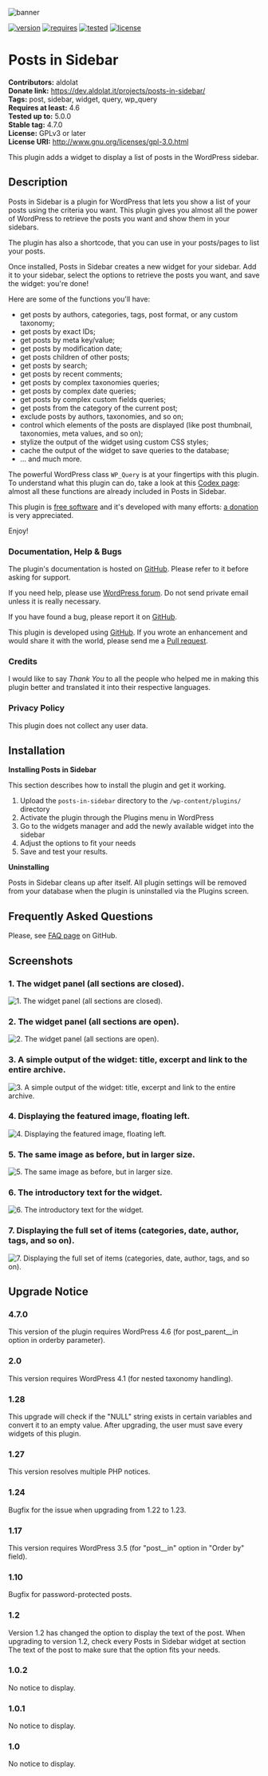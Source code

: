 ![banner](https://ps.w.org/posts-in-sidebar/assets/banner-772x250.png)

[![version][version-badge]][CHANGELOG]
[![requires][requires-badge]][README]
[![tested][tested-badge]][README]
[![license][license-badge]][LICENSE]

# Posts in Sidebar
**Contributors:** aldolat  
**Donate link:** https://dev.aldolat.it/projects/posts-in-sidebar/  
**Tags:** post, sidebar, widget, query, wp_query  
**Requires at least:** 4.6  
**Tested up to:** 5.0.0  
**Stable tag:** 4.7.0  
**License:** GPLv3 or later  
**License URI:** http://www.gnu.org/licenses/gpl-3.0.html  

This plugin adds a widget to display a list of posts in the WordPress sidebar.

## Description

Posts in Sidebar is a plugin for WordPress that lets you show a list of your posts using the criteria you want. This plugin gives you almost all the power of WordPress to retrieve the posts you want and show them in your sidebars.

The plugin has also a shortcode, that you can use in your posts/pages to list your posts.

Once installed, Posts in Sidebar creates a new widget for your sidebar. Add it to your sidebar, select the options to retrieve the posts you want, and save the widget: you're done!

Here are some of the functions you'll have:

* get posts by authors, categories, tags, post format, or any custom taxonomy;
* get posts by exact IDs;
* get posts by meta key/value;
* get posts by modification date;
* get posts children of other posts;
* get posts by search;
* get posts by recent comments;
* get posts by complex taxonomies queries;
* get posts by complex date queries;
* get posts by complex custom fields queries;
* get posts from the category of the current post;
* exclude posts by authors, taxonomies, and so on;
* control which elements of the posts are displayed (like post thumbnail, taxonomies, meta values, and so on);
* stylize the output of the widget using custom CSS styles;
* cache the output of the widget to save queries to the database;
* ... and much more.

The powerful WordPress class `WP_Query` is at your fingertips with this plugin. To understand what this plugin can do, take a look at this [Codex page](https://codex.wordpress.org/Class_Reference/WP_Query): almost all these functions are already included in Posts in Sidebar.

This plugin is [free software](https://en.wikipedia.org/wiki/Free_software) and it's developed with many efforts: [a donation](https://dev.aldolat.it/projects/posts-in-sidebar/#donate) is very appreciated.

Enjoy!

### Documentation, Help & Bugs

The plugin's documentation is hosted on [GitHub](https://github.com/aldolat/posts-in-sidebar/wiki). Please refer to it before asking for support.

If you need help, please use [WordPress forum](http://wordpress.org/support/plugin/posts-in-sidebar). Do not send private email unless it is really necessary.

If you have found a bug, please report it on [GitHub](https://github.com/aldolat/posts-in-sidebar/issues).

This plugin is developed using [GitHub](https://github.com/aldolat/posts-in-sidebar). If you wrote an enhancement and would share it with the world, please send me a [Pull request](https://github.com/aldolat/posts-in-sidebar/pulls).

### Credits

I would like to say *Thank You* to all the people who helped me in making this plugin better and translated it into their respective languages.

### Privacy Policy

This plugin does not collect any user data.

## Installation

**Installing Posts in Sidebar**

This section describes how to install the plugin and get it working.

1. Upload  the `posts-in-sidebar` directory to the `/wp-content/plugins/` directory
1. Activate the plugin through the Plugins menu in WordPress
1. Go to the widgets manager and add the newly available widget into the sidebar
1. Adjust the options to fit your needs
1. Save and test your results.

**Uninstalling**

Posts in Sidebar cleans up after itself. All plugin settings will be removed from your database when the plugin is uninstalled via the Plugins screen.

## Frequently Asked Questions

Please, see [FAQ page](https://github.com/aldolat/posts-in-sidebar/wiki/FAQ) on GitHub.

## Screenshots

### 1. The widget panel (all sections are closed).
![1. The widget panel (all sections are closed).](https://ps.w.org/posts-in-sidebar/assets/screenshot-1.png)

### 2. The widget panel (all sections are open).
![2. The widget panel (all sections are open).](https://ps.w.org/posts-in-sidebar/assets/screenshot-2.png)

### 3. A simple output of the widget: title, excerpt and link to the entire archive.
![3. A simple output of the widget: title, excerpt and link to the entire archive.](https://ps.w.org/posts-in-sidebar/assets/screenshot-3.png)

### 4. Displaying the featured image, floating left.
![4. Displaying the featured image, floating left.](https://ps.w.org/posts-in-sidebar/assets/screenshot-4.png)

### 5. The same image as before, but in larger size.
![5. The same image as before, but in larger size.](https://ps.w.org/posts-in-sidebar/assets/screenshot-5.png)

### 6. The introductory text for the widget.
![6. The introductory text for the widget.](https://ps.w.org/posts-in-sidebar/assets/screenshot-6.png)

### 7. Displaying the full set of items (categories, date, author, tags, and so on).
![7. Displaying the full set of items (categories, date, author, tags, and so on).](https://ps.w.org/posts-in-sidebar/assets/screenshot-7.png)

## Upgrade Notice

### 4.7.0

This version of the plugin requires WordPress 4.6 (for post_parent__in option in orderby parameter).

### 2.0

This version requires WordPress 4.1 (for nested taxonomy handling).

### 1.28

This upgrade will check if the "NULL" string exists in certain variables and convert it to an empty value. After upgrading, the user must save every widgets of this plugin.

### 1.27

This version resolves multiple PHP notices.

### 1.24

Bugfix for the issue when upgrading from 1.22 to 1.23.

### 1.17

This version requires WordPress 3.5 (for "post__in" option in "Order by" field).

### 1.10

Bugfix for password-protected posts.

### 1.2

Version 1.2 has changed the option to display the text of the post. When upgrading to version 1.2, check every Posts in Sidebar widget at section The text of the post to make sure that the option fits your needs.

### 1.0.2

No notice to display.

### 1.0.1

No notice to display.

### 1.0

No notice to display.

[CHANGELOG]: ./CHANGELOG.md
[LICENSE]: ./gpl-3.0.txt
[README]: ./README.md
[version-badge]: https://img.shields.io/badge/Version-4.7.0-blue.svg
[requires-badge]: https://img.shields.io/badge/Requires_WordPress-4.6.0-green.svg
[tested-badge]: https://img.shields.io/badge/Tested_up_to_WordPress-5.0.0-green.svg
[license-badge]: https://img.shields.io/badge/License-GPLv3-ff69b4.svg
